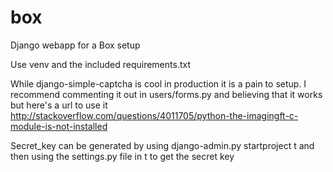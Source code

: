 box
===
Django webapp for a Box setup

Use venv and the included requirements.txt

While django-simple-captcha is cool in production it is a pain to setup. I recommend commenting it out in users/forms.py and believing that it works but here's a url to use it http://stackoverflow.com/questions/4011705/python-the-imagingft-c-module-is-not-installed

Secret_key can be generated by using django-admin.py startproject t and then using the settings.py file in t to get the secret key
